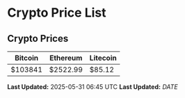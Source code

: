 # Crypto Price List

## Crypto Prices
| Bitcoin | Ethereum | Litecoin |
| ------- | -------- | -------- |
| $103841 | $2522.99 | $85.12 |
**Last Updated:** 2025-05-31 06:45 UTC
**Last Updated:** $DATE$
